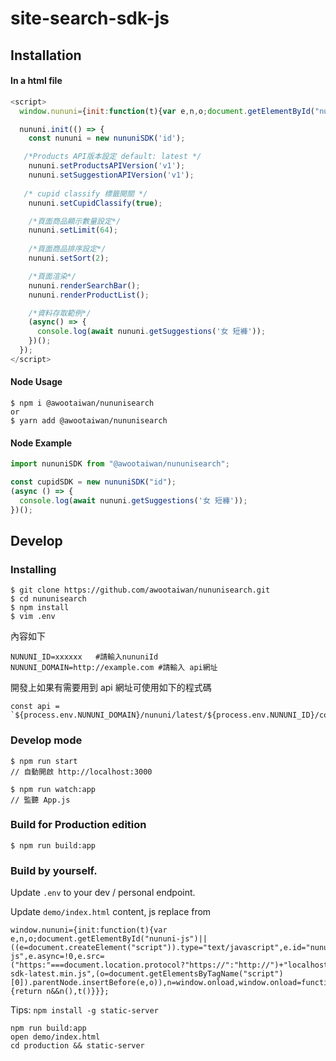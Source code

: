 # site-search-sdk-js

## Installation

#### In a html file

```javascript
<script>
  window.nununi={init:function(t){var e,n,o;document.getElementById("nununi-js")||((e=document.createElement("script")).type="text/javascript",e.id="cupid-js",e.async=!0,e.src=("https:"===document.location.protocol?"https://":"http://")+"api.awoo.org/libs/nununi-sdk-latest.min.js",(o=document.getElementsByTagName("script")[0]).parentNode.insertBefore(e,o)),n=window.onload,window.onload=function(){return n&&n(),t()}}};

  nununi.init(() => {
    const nununi = new nununiSDK('id');

   /*Products API版本設定 default: latest */
    nununi.setProductsAPIVersion('v1');
    nununi.setSuggestionAPIVersion('v1');
    
   /* cupid classify 標籤開關 */
    nununi.setCupidClassify(true);

    /*頁面商品顯示數量設定*/
    nununi.setLimit(64);
    
    /*頁面商品排序設定*/
    nununi.setSort(2);

    /*頁面渲染*/
    nununi.renderSearchBar();
    nununi.renderProductList();

    /*資料存取範例*/
    (async() => {
      console.log(await nununi.getSuggestions('女 短褲'));
    })();
  });
</script>
```

#### Node Usage

```
$ npm i @awootaiwan/nununisearch
or
$ yarn add @awootaiwan/nununisearch
```

#### Node Example

```javascript
import nununiSDK from "@awootaiwan/nununisearch";

const cupidSDK = new nununiSDK("id");
(async () => {
  console.log(await nununi.getSuggestions('女 短褲'));
})();
```

## Develop

### Installing

```
$ git clone https://github.com/awootaiwan/nununisearch.git
$ cd nununisearch
$ npm install
$ vim .env
```

內容如下

```
NUNUNI_ID=xxxxxx   #請輸入nununiId
NUNUNI_DOMAIN=http://example.com #請輸入 api網址
```

開發上如果有需要用到 api 網址可使用如下的程式碼

```
const api = `${process.env.NUNUNI_DOMAIN}/nununi/latest/${process.env.NUNUNI_ID}/content`;
```

### Develop mode

```
$ npm run start
// 自動開啟 http://localhost:3000

$ npm run watch:app
// 監聽 App.js
```

### Build for Production edition

```
$ npm run build:app
```

### Build by yourself.

Update `.env` to your dev / personal endpoint.

Update `demo/index.html` content, js replace from

```
window.nununi={init:function(t){var e,n,o;document.getElementById("nununi-js")||((e=document.createElement("script")).type="text/javascript",e.id="nununi-js",e.async=!0,e.src=("https:"===document.location.protocol?"https://":"http://")+"localhost:9080/nununi-sdk-latest.min.js",(o=document.getElementsByTagName("script")[0]).parentNode.insertBefore(e,o)),n=window.onload,window.onload=function(){return n&&n(),t()}}};
```

Tips: `npm install -g static-server`

```
npm run build:app
open demo/index.html
cd production && static-server
```
